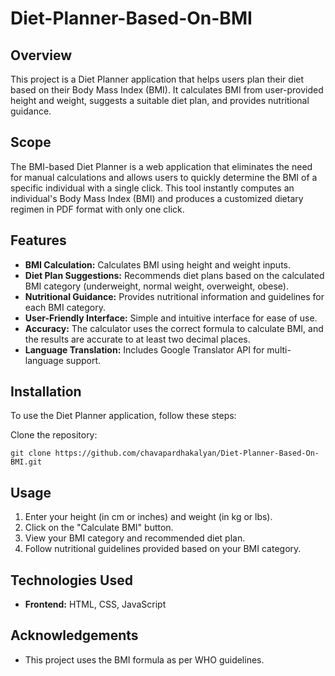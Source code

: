 # Diet-Planner-Based-On-BMI

## Overview
This project is a Diet Planner application that helps users plan their diet based on their Body Mass Index (BMI). It calculates BMI from user-provided height and weight, suggests a suitable diet plan, and provides nutritional guidance.

## Scope 
The BMI-based Diet Planner is a web application that eliminates the need for manual calculations and allows users to quickly determine the BMI of a specific individual with a single click. This tool instantly computes an individual's Body Mass Index (BMI) and produces a customized dietary regimen in PDF format with only one click.

## Features
- **BMI Calculation:** Calculates BMI using height and weight inputs.
- **Diet Plan Suggestions:** Recommends diet plans based on the calculated BMI category (underweight, normal weight, overweight, obese).
- **Nutritional Guidance:** Provides nutritional information and guidelines for each BMI category.
- **User-Friendly Interface:** Simple and intuitive interface for ease of use.
- **Accuracy:** The calculator uses the correct formula to calculate BMI, and the results are accurate to at least two decimal places.
- **Language Translation:** Includes Google Translator API for multi-language support.

## Installation
To use the Diet Planner application, follow these steps:

Clone the repository:
```
git clone https://github.com/chavapardhakalyan/Diet-Planner-Based-On-BMI.git

```
## Usage
1. Enter your height (in cm or inches) and weight (in kg or lbs).
2. Click on the "Calculate BMI" button.
3. View your BMI category and recommended diet plan.
4. Follow nutritional guidelines provided based on your BMI category.

## Technologies Used
- **Frontend:** HTML, CSS, JavaScript

## Acknowledgements
- This project uses the BMI formula as per WHO guidelines.

